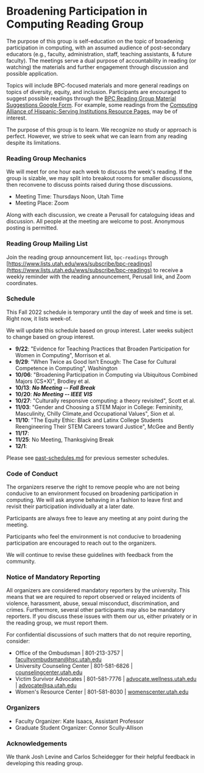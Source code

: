 # Broadening Participation in Computing Reading Group

The purpose of this group is self-education on the topic of broadening
participation in computing, with an assumed audience of post-secondary
educators (e.g., faculty, administration, staff, teaching assistants, & future faculty). The meetings serve
a dual purpose of accountability in reading (or watching) the materials and
further engagement through discussion and possible application. 

Topics will include BPC-focused materials and more general readings on topics
of diversity, equity, and inclusion. Participants are encouraged to suggest
possible readings through the [BPC Reading Group Material Suggestions Google
Form](https://forms.gle/wpvpW5gRVtDmMUnbA). For example, some readings from
the [Computing Alliance of Hispanic-Serving Institutions Resource
Pages](https://cahsi.utep.edu/resources/), may be of interest. 

The purpose of this group is to learn. We recognize no study or approach is
perfect. However, we strive to seek what we can learn from any reading despite
its limitations.

### Reading Group Mechanics

We will meet for one hour each week to discuss the week's reading. If the
group is sizable, we may split into breakout rooms for smaller discussions,
then reconvene to discuss points raised during those discussions.


- Meeting Time: Thursdays Noon, Utah Time
- Meeting Place: Zoom
 
Along with each discussion, we create a Perusall for cataloguing ideas and
discussion.  All people at the meeting are welcome to post. Anonymous posting
is permitted.


### Reading Group Mailing List

Join the reading group announcement list, `bpc-readings` through
[https://www.lists.utah.edu/wws/subscribe/bpc-readings](https://www.lists.utah.edu/wws/subscribe/bpc-readings)
to receive a weekly reminder with the reading announcement, Perusall link, and
Zoom coordinates.

<!--
To join the reading group announcement list `bpc-reading` through
[https://list.arizona.edu/sympa/info/bpc-reading](https://list.arizona.edu/sympa/info/bpc-reading) to receive a weekly
reminder with the reading announcement and Zoom coordinates.

You may also subscribe by email by sending a message to
`list@list.arizona.edu` with the subject line `subscribe bpc-reading
[Firstname] [Lastname]` where `Firstname` and `Lastname` indicate your own
first and last name. The message body should be left blank.-->


### Schedule

This Fall 2022 schedule is temporary until the day of week and time is set.
Right now, it lists week-of.

We will update this schedule based on group interest. Later weeks subject to
change based on group interest.

- **9/22**: "Evidence for Teaching Practices that Broaden Participation for Women in Computing", Morrison et al.
- **9/29**: "When Twice as Good Isn’t Enough: The Case for Cultural Competence in Computing", Washington
- **10/06**: "Broadening Participation in Computing via Ubiquitous Combined Majors (CS+X)", Brodley et al. 
- **10/13**: ***No Meeting -- Fall Break***
- **10/20**: ***No Meeting -- IEEE VIS***
- **10/27**: "Culturally responsive computing: a theory revisited", Scott et al.
- **11/03**: "Gender and Choosing a STEM Major in College: Femininity, Masculinity, Chilly Climate,and Occupational Values", Sion et al. 
- **11/10**: "The Equity Ethic: Black and Latinx College Students Reengineering Their STEM Careers toward Justice", McGee and Bently 
- **11/17**: 
- **11/25**: No Meeting, Thanksgiving Break
- **12/1**: 

<!-- "What am I supposed to look like?" STEM Identity Narratives of Women
  of Color Pursuing a Computing Degree Through Vertical Transfer, Mary Jessica
Gallagher, Chapters 1 - 2. (Rationale: Kate wanted to read it, sets up next
semester with lit review, continuation) -->


<!-- - 10/29: ["Diversifying Cornell CS Ph.D. Admissions"](/Expire
http://www.cs.cornell.edu/~bindel/paper/diversity.pdf) (Rationale: Kate was curious) -->

<!-- ["Ancetral Knowledge Meets Computer Science Education"]()
  Cueponcaxochitl. (Rationale: ) -->

<!-- ["Undergraduate Latina/o Students: A Systematic Review of Research
  Identifying Factors Contributing to Academic Success
Outcomes"](https://digitalcommons.usu.edu/cgi/viewcontent.cgi?article=3418&context=teal_facpub), Crisp, Taggart, & Nora (Rationale: Overview) -->

Please see [past-schedules.md](past-schedules.md) for previous semester
schedules.


### Code of Conduct

The organizers reserve the right to remove people who are not being conducive
to an environment focused on broadening participation in computing. We will
ask anyone behaving in a fashion to leave first and revisit their
participation individually at a later date.

Participants are always free to leave any meeting at any point during the
meeting.

Participants who feel the environment is not conducive to broadening
participation are encouraged to reach out to the organizers. 

We will continue to revise these guidelines with feedback from the community.


### Notice of Mandatory Reporting

All organizers are considered mandatory reporters by the university. This
means that we are required to report observed or relayed incidents of
violence, harassment, abuse, sexual misconduct, discrimination, and crimes.
Furthermore, several other participants may also be mandatory reporters. If
you discuss these issues with them our us, either privately or in the reading
group, we must report them.

For confidential discussions of such matters that do not require reporting,
consider:

- Office of the Ombudsman | 801-213-3757 | facultyombudsman@hsc.utah.edu
- University Counseling Center | 801-581-6826 |
  [counselingcenter.utah.edu](counselingcenter.utah.eddu)
- Victim Survivor Advocates | 801-581-7776 | [advocate.wellness.utah.edu](advocate.wellness.utah.edu) | advocate@sa.utah.edu
- Women's Resource Center | 801-581-8030 | [womenscenter.utah.edu](womenscenter.utah.edu)


### Organizers

- Faculty Organizer: Kate Isaacs, Assistant Professor
- Graduate Student Organizer: Connor Scully-Allison

### Acknowledgements

We thank Josh Levine and Carlos Scheidegger for their helpful feedback in
developing this reading group.
